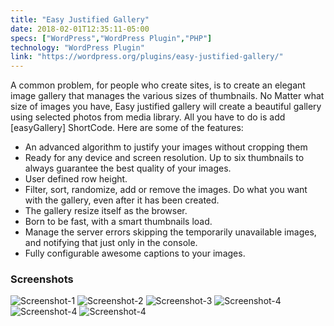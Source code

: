 ```yaml
---
title: "Easy Justified Gallery"
date: 2018-02-01T12:35:11-05:00
specs: ["WordPress","WordPress Plugin","PHP"]
technology: "WordPress Plugin"
link: "https://wordpress.org/plugins/easy-justified-gallery/"
---
```

A common problem, for people who create sites, is to create an elegant image gallery that manages the various sizes of thumbnails.
No Matter what size of images you have, Easy justified gallery will create a beautiful gallery using selected photos from media library. All you have to do is add [easyGallery] ShortCode.
Here are some of the features:

- An advanced algorithm to justify your images without cropping them
- Ready for any device and screen resolution. Up to six thumbnails to always guarantee the best quality of your images.
- User defined row height.
- Filter, sort, randomize, add or remove the images. Do what you want with the gallery, even after it has been created.
- The gallery resize itself as the browser.
- Born to be fast, with a smart thumbnails load.
- Manage the server errors skipping the temporarily unavailable images, and notifying that just only in the console.
- Fully configurable awesome captions to your images.

### Screenshots
![Screenshot-1](/portfolio/images/easy-justified-gallery/screenshot-1.jpg)
![Screenshot-2](/portfolio/images/easy-justified-gallery/screenshot-2.jpg)
![Screenshot-3](/portfolio/images/easy-justified-gallery/screenshot-3.jpg)
![Screenshot-4](/portfolio/images/easy-justified-gallery/screenshot-4.jpg)
![Screenshot-4](/portfolio/images/easy-justified-gallery/screenshot-5.jpg)
![Screenshot-4](/portfolio/images/easy-justified-gallery/screenshot-6.jpg)
